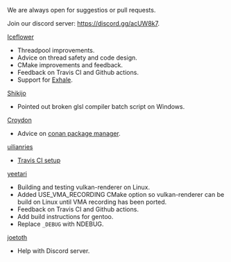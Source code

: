 We are always open for suggestios or pull requests.

Join our discord server: https://discord.gg/acUW8k7.

[Iceflower](https://github.com/IceflowRE)
* Threadpool improvements.
* Advice on thread safety and code design.
* CMake improvements and feedback.
* Feedback on Travis CI and Github actions.
* Support for [Exhale](https://exhale.readthedocs.io/en/latest/).

[Shikijo](https://github.com/Shikijo)
* Pointed out broken glsl compiler batch script on Windows.

[Croydon](https://github.com/Croydon)
* Advice on [conan package manager](https://conan.io/).

[uilianries](https://github.com/uilianries)
* [Travis CI setup](https://stackoverflow.com/questions/61209668/travis-ci-reports-linker-errors-for-gcc-7-for-a-vulkan-project)

[yeetari](https://github.com/yeetari)
* Building and testing vulkan-renderer on Linux.
* Added USE_VMA_RECORDING CMake option so vulkan-renderer can be build on Linux until VMA recording has been ported.
* Feedback on Travis CI and Github actions.
* Add build instructions for gentoo.
* Replace `_DEBUG` with NDEBUG.

[joetoth](https://github.com/joetoth)
* Help with Discord server.
